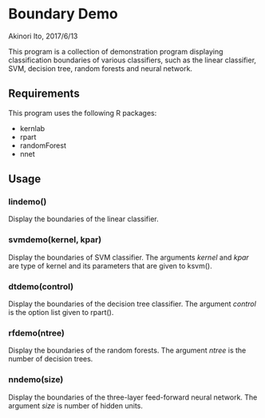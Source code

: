 # Boundary Demo
Akinori Ito, 2017/6/13

This program is a collection of demonstration program displaying classification boundaries of various 
classifiers, such as the linear classifier, SVM, decision tree, random forests and neural network.

## Requirements
This program uses the following R packages:
* kernlab
* rpart
* randomForest
* nnet

## Usage
### lindemo()
Display the boundaries of the linear classifier.

### svmdemo(kernel, kpar)
Display the boundaries of SVM classifier. The arguments _kernel_ and _kpar_ are type of kernel and its parameters that 
are given to ksvm().

### dtdemo(control)
Display the boundaries of the decision tree classifier. 
The argument _control_ is the option list given to rpart().

### rfdemo(ntree)
Display the boundaries of the random forests.
The argument _ntree_ is the number of decision trees.

### nndemo(size)
Display the boundaries of the three-layer feed-forward neural network.
The argument _size_ is number of hidden units.
